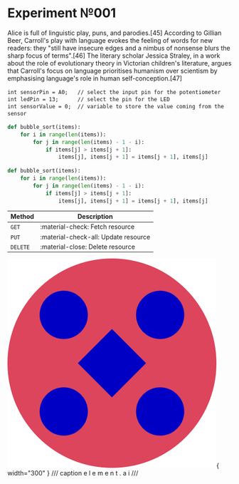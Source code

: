 # Experiment №001

Alice is full of linguistic play, puns, and parodies.[45] According to Gillian Beer, Carroll's play with language evokes the feeling of words for new readers: they "still have insecure edges and a nimbus of nonsense blurs the sharp focus of terms".[46] The literary scholar Jessica Straley, in a work about the role of evolutionary theory in Victorian children's literature, argues that Carroll's focus on language prioritises humanism over scientism by emphasising language's role in human self-conception.[47]

```
int sensorPin = A0;   // select the input pin for the potentiometer
int ledPin = 13;      // select the pin for the LED
int sensorValue = 0;  // variable to store the value coming from the sensor
```


``` py title="bubble_sort.py"
def bubble_sort(items):
    for i in range(len(items)):
        for j in range(len(items) - 1 - i):
            if items[j] > items[j + 1]:
                items[j], items[j + 1] = items[j + 1], items[j]
```

``` py hl_lines="2 3"
def bubble_sort(items):
    for i in range(len(items)):
        for j in range(len(items) - 1 - i):
            if items[j] > items[j + 1]:
                items[j], items[j + 1] = items[j + 1], items[j]
```

| Method      | Description                          |
| ----------- | ------------------------------------ |
| `GET`       | :material-check:     Fetch resource  |
| `PUT`       | :material-check-all: Update resource |
| `DELETE`    | :material-close:     Delete resource |

![5Logo](docs/images/5logo_sp.png){ width="300" }
/// caption
e l e m e n t . a i
///